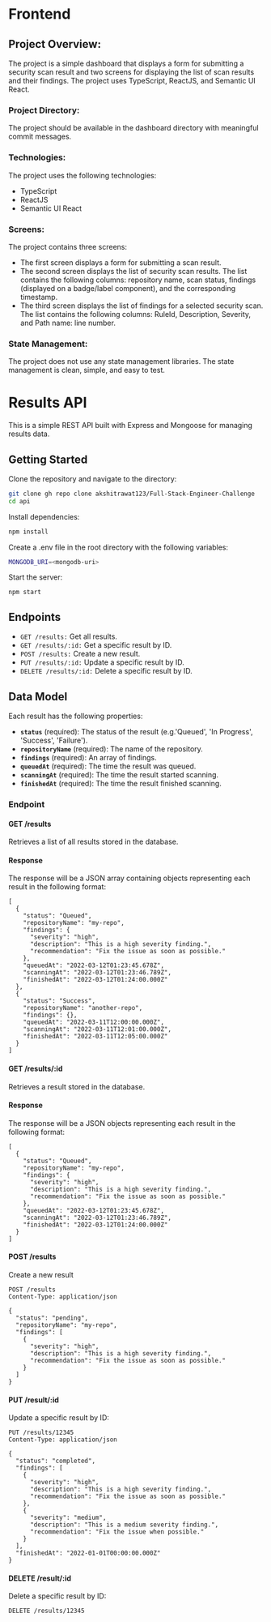 # Frontend 

## Project Overview:
The project is a simple dashboard that displays a form for submitting a security scan result and two screens for displaying the list of scan results and their findings. The project uses TypeScript, ReactJS, and Semantic UI React.

### Project Directory:
The project should be available in the dashboard directory with meaningful commit messages.

### Technologies:
The project uses the following technologies:

- TypeScript
- ReactJS
- Semantic UI React

### Screens:
The project contains three screens:

- The first screen displays a form for submitting a scan result.
- The second screen displays the list of security scan results. The list contains the following columns: repository name, scan status, findings (displayed on a badge/label component), and the corresponding timestamp.
- The third screen displays the list of findings for a selected security scan. The list contains the following columns: RuleId, Description, Severity, and Path name: line number.

### State Management:
The project does not use any state management libraries. The state management is clean, simple, and easy to test.

# Results API

This is a simple REST API built with Express and Mongoose for managing results data.

## Getting Started

Clone the repository and navigate to the directory:

```bash
git clone gh repo clone akshitrawat123/Full-Stack-Engineer-Challenge
cd api
```
Install dependencies:

```bash
npm install
```

Create a .env file in the root directory with the following variables:

```bash
MONGODB_URI=<mongodb-uri>
```

Start the server:

```
npm start
```

## Endpoints
- ```GET /results:``` Get all results.
- ```GET /results/:id:``` Get a specific result by ID.
- ```POST /results:``` Create a new result.
- ```PUT /results/:id:``` Update a specific result by ID.
- ```DELETE /results/:id:``` Delete a specific result by ID.

## Data Model
Each result has the following properties:

- **`status`** (required): The status of the result (e.g.'Queued', 'In Progress', 'Success', 'Failure').
- **`repositoryName`** (required): The name of the repository.
- **`findings`** (required): An array of findings.
- **`queuedAt`** (required): The time the result was queued.
- **`scanningAt`** (required): The time the result started scanning.
- **`finishedAt`** (required): The time the result finished scanning.


### Endpoint
#### GET /results
Retrieves a list of all results stored in the database.

#### Response
The response will be a JSON array containing objects representing each result in the following format:
```
[
  {
    "status": "Queued",
    "repositoryName": "my-repo",
    "findings": {
      "severity": "high",
      "description": "This is a high severity finding.",
      "recommendation": "Fix the issue as soon as possible."
    },
    "queuedAt": "2022-03-12T01:23:45.678Z",
    "scanningAt": "2022-03-12T01:23:46.789Z",
    "finishedAt": "2022-03-12T01:24:00.000Z"
  },
  {
    "status": "Success",
    "repositoryName": "another-repo",
    "findings": {},
    "queuedAt": "2022-03-11T12:00:00.000Z",
    "scanningAt": "2022-03-11T12:01:00.000Z",
    "finishedAt": "2022-03-11T12:05:00.000Z"
  }
]
```

#### GET /results/:id
Retrieves a result stored in the database.

#### Response
The response will be a JSON objects representing each result in the following format:
```
[
  {
    "status": "Queued",
    "repositoryName": "my-repo",
    "findings": {
      "severity": "high",
      "description": "This is a high severity finding.",
      "recommendation": "Fix the issue as soon as possible."
    },
    "queuedAt": "2022-03-12T01:23:45.678Z",
    "scanningAt": "2022-03-12T01:23:46.789Z",
    "finishedAt": "2022-03-12T01:24:00.000Z"
  }
]
```

#### POST /results
Create a new result
```
POST /results
Content-Type: application/json

{
  "status": "pending",
  "repositoryName": "my-repo",
  "findings": [
    {
      "severity": "high",
      "description": "This is a high severity finding.",
      "recommendation": "Fix the issue as soon as possible."
    }
  ]
}
```

#### PUT /result/:id
Update a specific result by ID:

```
PUT /results/12345
Content-Type: application/json

{
  "status": "completed",
  "findings": [
    {
      "severity": "high",
      "description": "This is a high severity finding.",
      "recommendation": "Fix the issue as soon as possible."
    },
    {
      "severity": "medium",
      "description": "This is a medium severity finding.",
      "recommendation": "Fix the issue when possible."
    }
  ],
  "finishedAt": "2022-01-01T00:00:00.000Z"
}
```

#### DELETE /result/:id
Delete a specific result by ID:

```
DELETE /results/12345
```
